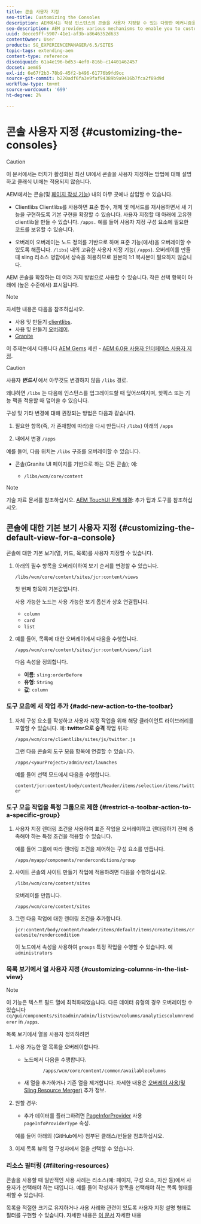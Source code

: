 ```yaml
---
title: 콘솔 사용자 지정
seo-title: Customizing the Consoles
description: AEM에서는 작성 인스턴스의 콘솔을 사용자 지정할 수 있는 다양한 메커니즘을 제공합니다
seo-description: AEM provides various mechanisms to enable you to customize the consoles of your authoring instance
uuid: 8ecce9ff-5907-41e1-af3b-a8646352d633
contentOwner: User
products: SG_EXPERIENCEMANAGER/6.5/SITES
topic-tags: extending-aem
content-type: reference
discoiquuid: 61a4e196-bd53-4ef0-816b-c14401462457
docset: aem65
exl-id: 6e67f2b3-78b9-45f2-b496-61776b9fd9cc
source-git-commit: b220adf6fa3e9faf94389b9a9416b7fca2f89d9d
workflow-type: tm+mt
source-wordcount: '699'
ht-degree: 2%

---
```


# 콘솔 사용자 지정 {#customizing-the-consoles}

>[!CAUTION]
>
>이 문서에서는 터치가 활성화된 최신 UI에서 콘솔을 사용자 지정하는 방법에 대해 설명하고 클래식 UI에는 적용되지 않습니다.

AEM에서는 콘솔(및 [페이지 작성 기능](/help/sites-developing/customizing-page-authoring-touch.md)) 내의 아무 곳에나 삽입할 수 있습니다.

* Clientlibs Clientlibs를 사용하면 표준 함수, 개체 및 메서드를 재사용하면서 새 기능을 구현하도록 기본 구현을 확장할 수 있습니다. 사용자 지정할 때 아래에 고유한 clientlib을 만들 수 있습니다. `/apps.` 예를 들어 사용자 지정 구성 요소에 필요한 코드를 보유할 수 있습니다.

* 오버레이 오버레이는 노드 정의를 기반으로 하며 표준 기능(에서)을 오버레이할 수 있도록 해줍니다. `/libs`) 내의 고유한 사용자 지정 기능( `/apps`). 오버레이를 만들 때 sling 리소스 병합에서 상속을 허용하므로 원본의 1:1 복사본이 필요하지 않습니다.

AEM 콘솔을 확장하는 데 여러 가지 방법으로 사용할 수 있습니다. 작은 선택 항목이 아래에 (높은 수준에서) 표시됩니다.

>[!NOTE]
>
>자세한 내용은 다음을 참조하십시오.
>
>* 사용 및 만들기 [clientlibs](/help/sites-developing/clientlibs.md).
>* 사용 및 만들기 [오버레이](/help/sites-developing/overlays.md).
>* [Granite](https://helpx.adobe.com/experience-manager/6-5/sites/developing/using/reference-materials/granite-ui/api/index.html)
>
>이 주제는에서 다룹니다 [AEM Gems](https://docs.adobe.com/content/ddc/en/gems.html) 세션 - [AEM 6.0용 사용자 인터페이스 사용자 지정](https://docs.adobe.com/content/ddc/en/gems/user-interface-customization-for-aem-6.html).

>[!CAUTION]
>
>사용자 ***반드시*** 에서 아무것도 변경하지 않음 `/libs` 경로.
>
>왜냐하면 `/libs` 는 다음에 인스턴스를 업그레이드할 때 덮어쓰여지며, 핫픽스 또는 기능 팩을 적용할 때 덮어쓸 수 있습니다.
>
>구성 및 기타 변경에 대해 권장되는 방법은 다음과 같습니다.
>
>1. 필요한 항목(즉, 가 존재함에 따라)을 다시 만듭니다 `/libs`) 아래의 `/apps`
>
>1. 내에서 변경 `/apps`

>


예를 들어, 다음 위치는 `/libs` 구조를 오버레이할 수 있습니다.

* 콘솔(Granite UI 페이지를 기반으로 하는 모든 콘솔); 예:

   * `/libs/wcm/core/content`

>[!NOTE]
>
>기술 자료 문서를 참조하십시오. [AEM TouchUI 문제 해결](https://helpx.adobe.com/experience-manager/kb/troubleshooting-aem-touchui-issues.html): 추가 팁과 도구를 참조하십시오.

## 콘솔에 대한 기본 보기 사용자 지정 {#customizing-the-default-view-for-a-console}

콘솔에 대한 기본 보기(열, 카드, 목록)를 사용자 지정할 수 있습니다.

1. 아래의 필수 항목을 오버레이하여 보기 순서를 변경할 수 있습니다.

   `/libs/wcm/core/content/sites/jcr:content/views`

   첫 번째 항목이 기본값입니다.

   사용 가능한 노드는 사용 가능한 보기 옵션과 상호 연결됩니다.

   * `column`
   * `card`
   * `list`

1. 예를 들어, 목록에 대한 오버레이에서 다음을 수행합니다.

   `/apps/wcm/core/content/sites/jcr:content/views/list`

   다음 속성을 정의합니다.

   * **이름**: `sling:orderBefore`
   * **유형**: `String`
   * **값**: `column`

### 도구 모음에 새 작업 추가 {#add-new-action-to-the-toolbar}

1. 자체 구성 요소를 작성하고 사용자 지정 작업을 위해 해당 클라이언트 라이브러리를 포함할 수 있습니다. 예: **twitter으로 승격** 작업 위치:

   `/apps/wcm/core/clientlibs/sites/js/twitter.js`

   그런 다음 콘솔의 도구 모음 항목에 연결할 수 있습니다.

   `/apps/<yourProject>/admin/ext/launches`

   예를 들어 선택 모드에서 다음을 수행합니다.

   `content/jcr:content/body/content/header/items/selection/items/twitter`

### 도구 모음 작업을 특정 그룹으로 제한 {#restrict-a-toolbar-action-to-a-specific-group}

1. 사용자 지정 렌더링 조건을 사용하여 표준 작업을 오버레이하고 렌더링하기 전에 충족해야 하는 특정 조건을 적용할 수 있습니다.

   예를 들어 그룹에 따라 렌더링 조건을 제어하는 구성 요소를 만듭니다.

   `/apps/myapp/components/renderconditions/group`

1. 사이트 콘솔의 사이트 만들기 작업에 적용하려면 다음을 수행하십시오.

   `/libs/wcm/core/content/sites`

   오버레이를 만듭니다.

   `/apps/wcm/core/content/sites`

1. 그런 다음 작업에 대한 렌더링 조건을 추가합니다.

   `jcr:content/body/content/header/items/default/items/create/items/createsite/rendercondition`

   이 노드에서 속성을 사용하여 `groups` 특정 작업을 수행할 수 있습니다. 예 `administrators`

### 목록 보기에서 열 사용자 지정 {#customizing-columns-in-the-list-view}

>[!NOTE]
>
>이 기능은 텍스트 필드 열에 최적화되었습니다. 다른 데이터 유형의 경우 오버레이할 수 있습니다 `cq/gui/components/siteadmin/admin/listview/columns/analyticscolumnrenderer` in `/apps`.

목록 보기에서 열을 사용자 정의하려면

1. 사용 가능한 열 목록을 오버레이합니다.

   * 노드에서 다음을 수행합니다.

      ```
             /apps/wcm/core/content/common/availablecolumns
      ```

   * 새 열을 추가하거나 기존 열을 제거합니다.
   자세한 내용은 [오버레이 사용(및 Sling Resource Merger)](/help/sites-developing/overlays.md) 추가 정보.

1. 원할 경우:

   * 추가 데이터를 플러그하려면 [PageInforProvider](https://helpx.adobe.com/experience-manager/6-5/sites/developing/using/reference-materials/javadoc/com/day/cq/wcm/api/PageInfoProvider.html) 사용
      `pageInfoProviderType` 속성.

   예를 들어 아래의 (GitHub에서) 첨부된 클래스/번들을 참조하십시오.

1. 이제 목록 뷰의 열 구성자에서 열을 선택할 수 있습니다.

### 리소스 필터링 {#filtering-resources}

콘솔을 사용할 때 일반적인 사용 사례는 리소스(예: 페이지, 구성 요소, 자산 등)에서 사용자가 선택해야 하는 때입니다. 예를 들어 작성자가 항목을 선택해야 하는 목록 형태를 취할 수 있습니다.

목록을 적절한 크기로 유지하거나 사용 사례와 관련이 있도록 사용자 지정 설명 형태로 필터를 구현할 수 있습니다. 자세한 내용은 [이 문서](/help/sites-developing/customizing-page-authoring-touch.md#filtering-resources) 자세한 내용
